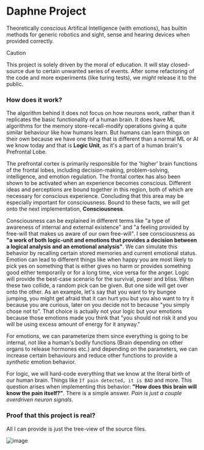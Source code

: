# Daphne Project
Theoretically conscious Artifical Intelligence (with emotions), has builtin methods for generic robotics and sight, sense and hearing devices when provided correctly.
> [!CAUTION]
> This project is solely driven by the moral of education. It will stay closed-source due to certain unwanted series of events. After some refactoring of the code and more experiments (like turing tests), we *might* release it to the public.

### How does it work?
The algorithm behind it does not focus on how neurons work, rather than it replicates the basic functionality of a human brain. It does have ML algorithms for the memory store-recall-modify operations giving a quite similar behaviour like how humans learn. But humans can learn things on their own because we have one thing that is different than a normal ML or AI we know today and that is **Logic Unit**, as it's a part of a human brain's Prefrontal Lobe.

The prefrontal cortex is primarily responsible for the 'higher' brain functions of the frontal lobes, including decision-making, problem-solving, intelligence, and emotion regulation. The frontal cortex has also been shown to be activated when an experience becomes conscious. Different ideas and perceptions are bound together in this region, both of which are necessary for conscious experience. Concluding that this area may be especially important for consciousness. Bound to these facts, we will get onto the next implementation, **Consciousness**.

Consciousness can be explained in different terms like "a type of awareness of internal and external existence" and "a feeling provided by free-will that makes us aware of our own free-will". I see consciousness as **"a work of both logic-unit and emotions that provides a decision between a logical analysis and an emotional analysis"**. We can simulate this behavior by recalling certain stored memories and current emotional status. Emotion can lead to different things like when happy you are most likely to pick yes on something that is either gives no harm or provides something good either temporarily or for a long time, vice versa for the anger. Logic will provide the best-case scenario for the survival, power and bliss. When these two collide, a random pick can be given. But one side will get over onto the other. As an example, let's say that you want to try bungee jumping, you might get afraid that it can hurt you but you also want to try it because you are curious, later on you decide not to because "you simply chose not to". That choice is actually not your logic but your emotions because those emotions made you think that "you should not risk it and you will be using excess amount of energy for it anyway."

For emotions, we can parameterize them since everything is going to be internal, not like a human's bodily functions (Brain depending on other organs to release hormones etc.) and depending on the parameters, we can increase certain behaviours and reduce other functions to provide a *synthetic* emotion behavior.

For logic, we will hard-code everything that we know at the literal birth of our human brain. Things like `If pain detected, it is BAD` and more. This question arises when implementing this behavior: **"How does this brain will know the pain itself?"**. There is a simple answer. *Pain is just a couple overdriven neuron signals.*

### Proof that this project is real?
All I can provide is just the tree-view of the source files.

![image](https://github.com/user-attachments/assets/4af9a555-9fee-4a87-a904-aa6d83870726)
